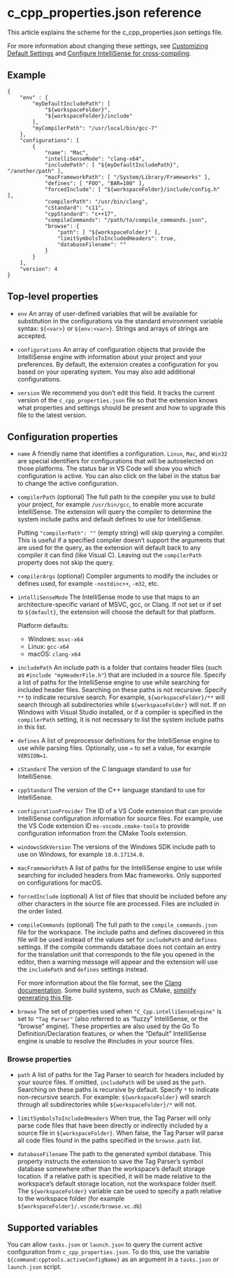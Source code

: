 # c_cpp_properties.json reference

This article explains the scheme for the c_cpp_properties.json settings file.

For more information about changing these settings, see [Customizing Default Settings](/docs/cpp/customize-default-settings-cpp.md) and [Configure IntelliSense for cross-compiling](/docs/cpp/configure-intellisense-crosscompilation.md).

## Example

    {
        "env" : {
            "myDefaultIncludePath": [
                "${workspaceFolder}",
                "${workspaceFolder}/include"
            ],
            "myCompilerPath": "/usr/local/bin/gcc-7"
        },
        "configurations": [
            {
                "name": "Mac",
                "intelliSenseMode": "clang-x64",
                "includePath": [ "${myDefaultIncludePath}", "/another/path" ],
                "macFrameworkPath": [ "/System/Library/Frameworks" ],
                "defines": [ "FOO", "BAR=100" ],
                "forcedInclude": [ "${workspaceFolder}/include/config.h" ],
                "compilerPath": "/usr/bin/clang",
                "cStandard": "c11",
                "cppStandard": "c++17",
                "compileCommands": "/path/to/compile_commands.json",
                "browse": {
                    "path": [ "${workspaceFolder}" ],
                    "limitSymbolsToIncludedHeaders": true,
                    "databaseFilename": ""
                }
            }
        ],
        "version": 4
    }

## Top-level properties

- `env` An array of user-defined variables that will be available for substitution in the configurations via the standard environment variable syntax: `${<var>}` or `${env:<var>}`. Strings and arrays of strings are accepted.

- `configurations` An array of configuration objects that provide the IntelliSense engine with information about your project and your preferences. By default, the extension creates a configuration for you based on your operating system. You may also add additional configurations.

- `version` We recommend you don’t edit this field. It tracks the current version of the `c_cpp_properties.json` file so that the extension knows what properties and settings should be present and how to upgrade this file to the latest version.

## Configuration properties

- `name` A friendly name that identifies a configuration. `Linux`, `Mac`, and `Win32` are special identifiers for configurations that will be autoselected on those platforms. The status bar in VS Code will show you which configuration is active. You can also click on the label in the status bar to change the active configuration.

- `compilerPath` (optional) The full path to the compiler you use to build your project, for example `/usr/bin/gcc`, to enable more accurate IntelliSense. The extension will query the compiler to determine the system include paths and default defines to use for IntelliSense.

  Putting `"compilerPath": ""` (empty string) will skip querying a compiler. This is useful if a specified compiler doesn’t support the arguments that are used for the query, as the extension will default back to any compiler it can find (like Visual C). Leaving out the `compilerPath` property does not skip the query.

- `compilerArgs` (optional) Compiler arguments to modify the includes or defines used, for example `-nostdinc++`, `-m32`, etc.

- `intelliSenseMode` The IntelliSense mode to use that maps to an architecture-specific variant of MSVC, gcc, or Clang. If not set or if set to `${default}`, the extension will choose the default for that platform.

  Platform defaults:

  - Windows: `msvc-x64`
  - Linux: `gcc-x64`
  - macOS: `clang-x64`

- `includePath` An include path is a folder that contains header files (such as `#include "myHeaderFile.h"`) that are included in a source file. Specify a list of paths for the IntelliSense engine to use while searching for included header files. Searching on these paths is not recursive. Specify `**` to indicate recursive search. For example, `${workspaceFolder}/**` will search through all subdirectories while `${workspaceFolder}` will not. If on Windows with Visual Studio installed, or if a compiler is specified in the `compilerPath` setting, it is not necessary to list the system include paths in this list.

- `defines` A list of preprocessor definitions for the IntelliSense engine to use while parsing files. Optionally, use `=` to set a value, for example `VERSION=1`.

- `cStandard` The version of the C language standard to use for IntelliSense.

- `cppStandard` The version of the C++ language standard to use for IntelliSense.

- `configurationProvider` The ID of a VS Code extension that can provide IntelliSense configuration information for source files. For example, use the VS Code extension ID `ms-vscode.cmake-tools` to provide configuration information from the CMake Tools extension.

- `windowsSdkVersion` The versions of the Windows SDK include path to use on Windows, for example `10.0.17134.0`.

- `macFrameworkPath` A list of paths for the IntelliSense engine to use while searching for included headers from Mac frameworks. Only supported on configurations for macOS.

- `forcedInclude` (optional) A list of files that should be included before any other characters in the source file are processed. Files are included in the order listed.

- `compileCommands` (optional) The full path to the `compile_commands.json` file for the workspace. The include paths and defines discovered in this file will be used instead of the values set for `includePath` and `defines` settings. If the compile commands database does not contain an entry for the translation unit that corresponds to the file you opened in the editor, then a warning message will appear and the extension will use the `includePath` and `defines` settings instead.

  For more information about the file format, see the [Clang documentation](https://clang.llvm.org/docs/JSONCompilationDatabase.html). Some build systems, such as CMake, [simplify generating this file](https://cmake.org/cmake/help/v3.5/variable/CMAKE_EXPORT_COMPILE_COMMANDS.html).

- `browse` The set of properties used when `"C_Cpp.intelliSenseEngine"` is set to `"Tag Parser"` (also referred to as “fuzzy” IntelliSense, or the “browse” engine). These properties are also used by the Go To Definition/Declaration features, or when the “Default” IntelliSense engine is unable to resolve the \#includes in your source files.

### Browse properties

- `path` A list of paths for the Tag Parser to search for headers included by your source files. If omitted, `includePath` will be used as the `path`. Searching on these paths is recursive by default. Specify `*` to indicate non-recursive search. For example: `${workspaceFolder}` will search through all subdirectories while `${workspaceFolder}/*` will not.

- `limitSymbolsToIncludedHeaders` When true, the Tag Parser will only parse code files that have been directly or indirectly included by a source file in `${workspaceFolder}`. When false, the Tag Parser will parse all code files found in the paths specified in the `browse.path` list.

- `databaseFilename` The path to the generated symbol database. This property instructs the extension to save the Tag Parser’s symbol database somewhere other than the workspace’s default storage location. If a relative path is specified, it will be made relative to the workspace’s default storage location, not the workspace folder itself. The `${workspaceFolder}` variable can be used to specify a path relative to the workspace folder (for example `${workspaceFolder}/.vscode/browse.vc.db`)

## Supported variables

You can allow `tasks.json` or `launch.json` to query the current active configuration from `c_cpp_properties.json`. To do this, use the variable `${command:cpptools.activeConfigName}` as an argument in a `tasks.json` or `launch.json` script.
